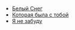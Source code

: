 * [Белый Снег](Белый%20Снег)
* [Которая была с тобой](Которая%20была%20с%20тобой)
* [Я не забуду](Я%20не%20забуду)